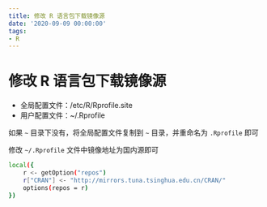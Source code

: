 ```yaml
---
title: 修改 R 语言包下载镜像源
date: '2020-09-09 00:00:00'
tags:
- R
---
```

# 修改 R 语言包下载镜像源

- 全局配置文件：/etc/R/Rprofile.site
- 用户配置文件：~/.Rprofile

如果 `~` 目录下没有，将全局配置文件复制到 `~` 目录，并重命名为 `.Rprofile` 即可


修改 `~/.Rprofile` 文件中镜像地址为国内源即可

```bash
local({
    r <- getOption("repos")
    r["CRAN"] <- "http://mirrors.tuna.tsinghua.edu.cn/CRAN/"
    options(repos = r)
})
```

